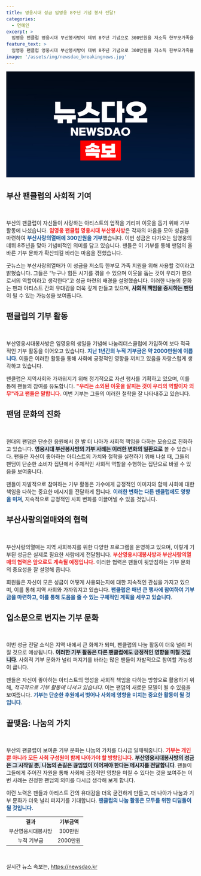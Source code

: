 ```yaml
---
title: 영웅시대 성금 임영웅 8주년 기념 봉사 전달!
categories:
  - 연예인
excerpt: >
  임영웅 팬클럽 영웅시대 부산봉사방이 데뷔 8주년 기념으로 300만원을 저소득 한부모가족을 위해 기부했습니다. 따뜻한 나눔의 손길로 팬덤 기부 문화를 확산해 나가는 그들의 의미 있는 발걸음에 주목해 보세요!
feature_text: >
  임영웅 팬클럽 영웅시대 부산봉사방이 데뷔 8주년 기념으로 300만원을 저소득 한부모가족을 위해 기부했습니다. 따뜻한 나눔의 손길로 팬덤 기부 문화를 확산해 나가는 그들의 의미 있는 발걸음에 주목해 보세요!
image: '/assets/img/newsdao_breakingnews.jpg'
---
```


<p><img src="/assets/img/newsdao_breakingnews.jpg" alt="flaretime 속보" /></p>

<h2 data-ke-size="size26">부산 팬클럽의 사회적 기여</h2>

<p data-ke-size="size16">&nbsp;</p>

<p>부산의 팬클럽이 자신들이 사랑하는 아티스트의 업적을 기리며 이웃을 돕기 위해 기부 활동에 나섰습니다. <b><span style="color: #ee2323;">임영웅 팬클럽 영웅시대 부산봉사방</span></b>은 각자의 마음을 모아 성금을 마련하여 <b><span style="color: #1a5490;">부산사랑의열매에 300만원을 기부</span></b>했습니다. 이번 성금은 다가오는 임영웅의 데뷔 8주년을 맞아 기념비적인 의미를 담고 있습니다. 팬들은 이 기부를 통해 팬덤의 올바른 기부 문화가 확산되길 바라는 마음을 전했습니다.</p>

<p>굿뉴스는 부산사랑의열매가 이 성금을 저소득 한부모 가족 지원을 위해 사용할 것이라고 밝혔습니다. 그들은 “누구나 힘든 시기를 겪을 수 있으며 이웃을 돕는 것이 우리가 팬으로서의 역할이라고 생각한다”고 성금 마련의 배경을 설명했습니다. 이러한 나눔의 문화는 팬과 아티스트 간의 유대감을 더욱 깊게 만들고 있으며, <b><span style="background-color: #21538527;">사회적 책임을 중시하는 팬덤</span></b>이 될 수 있는 가능성을 보여줍니다.</p>

<h2>팬클럽의 기부 활동</h2>

<p data-ke-size="size16">&nbsp;</p>

<p>부산영웅시대봉사방은 임영웅의 생일을 기념해 나눔리더스클럽에 가입하여 보다 적극적인 기부 활동을 이어오고 있습니다. <b><span style="color: #1a5490;">지난 1년간의 누적 기부금은 약 2000만원에 이릅니다</span></b>. 이들은 이러한 활동을 통해 사회에 긍정적인 영향을 끼치고 있음을 자랑스럽게 생각하고 있습니다. </p>

<p>팬클럽은 지역사회와 가까워지기 위해 정기적으로 자선 행사를 기획하고 있으며, 이를 통해 팬들의 참여를 유도합니다. <b><span style="color: #ee2323;">"우리는 소외된 이웃을 살피는 것이 우리의 역할이자 의무"라고 팬들은 말합니다.</span></b> 이번 기부는 그들의 이러한 철학을 잘 나타내주고 있습니다.</p>

<h2>팬덤 문화의 진화</h2>

<p data-ke-size="size16">&nbsp;</p>

<p>현대의 팬덤은 단순한 응원에서 한 발 더 나아가 사회적 책임을 다하는 모습으로 진화하고 있습니다. <b><span style="background-color: #21538527;">영웅시대 부산봉사방의 기부 사례는 이러한 변화의 일환으로</span></b> 볼 수 있습니다. 팬들은 자신이 좋아하는 아티스트의 가치와 철학을 실천하기 위해 나설 때, 그들의 팬덤이 단순한 소비자 집단에서 주체적인 사회적 역할을 수행하는 집단으로 바뀔 수 있음을 보여줍니다.</p>

<p>팬들이 자발적으로 참여하는 기부 활동은 가수에게 긍정적인 이미지와 함께 사회에 대한 책임을 다하는 중요한 메시지를 전달하게 됩니다. <b><span style="color: #1a5490;">이러한 변화는 다른 팬클럽에도 영향을 미쳐</span></b>, 지속적으로 긍정적인 사회 변화를 이끌어낼 수 있을 것입니다.</p>

<h2>부산사랑의열매와의 협력</h2>

<p data-ke-size="size16">&nbsp;</p>

<p>부산사랑의열매는 지역 사회복지를 위한 다양한 프로그램을 운영하고 있으며, 이렇게 기부된 성금은 실제로 필요한 사람에게 전달됩니다. <b><span style="color: #ee2323;">부산영웅시대봉사방과 부산사랑의열매의 협력은 앞으로도 계속될 예정입니다.</span></b> 이러한 협력은 팬들이 뒷받침하는 기부 문화의 중요성을 잘 설명해 줍니다.</p>

<p>회원들은 자신이 모은 성금이 어떻게 사용되는지에 대한 지속적인 관심을 가지고 있으며, 이를 통해 지역 사회와 가까워지고 있습니다. <b><span style="color: #1a5490;">팬클럽은 매년 큰 행사에 참여하여 기부금을 마련하고, 이를 통해 도움을 줄 수 있는 구체적인 계획을 세우고 있습니다</span></b>.</p>

<h2>입소문으로 번지는 기부 문화</h2>

<p data-ke-size="size16">&nbsp;</p>

<p>이번 성금 전달 소식은 지역 내에서 큰 화제가 되며, 팬클럽의 나눔 활동이 더욱 널리 퍼질 것으로 예상됩니다. <b><span style="background-color: #21538527;">이러한 기부 활동은 다른 팬클럽에도 긍정적인 영향을 미칠 것입니다</span></b>. 사회적 기부 문화가 널리 퍼지기를 바라는 많은 팬들이 자발적으로 참여할 가능성이 큽니다.</p>

<p>팬들은 자신이 좋아하는 아티스트의 명성을 사회적 책임을 다하는 방향으로 활용하기 위해, <em>적극적으로 기부 활동에 나서고 있습니다</em>. 이는 팬덤의 새로운 모델이 될 수 있음을 보여줍니다. <b><span style="color: #1a5490;">기부는 단순한 후원에서 벗어나 사회에 영향을 미치는 중요한 활동이 될 것입니다</span></b>.</p>

<h2>끝맺음: 나눔의 가치</h2>

<p data-ke-size="size16">&nbsp;</p>

<p>부산의 팬클럽이 보여준 기부 문화는 나눔의 가치를 다시금 일깨워줍니다. <b><span style="color: #ee2323;">기부는 개인뿐 아니라 모든 사회 구성원이 함께 나아가야 할 방향입니다.</span></b> <b><span style="background-color: #21538527;">부산영웅시대봉사방의 성금은 그 시작일 뿐, 나눔의 손길은 끊임없이 이어져야 한다는 메시지를 전달합니다</span></b>. 팬들이 그들에게 주어진 자원을 통해 사회에 긍정적인 영향을 미칠 수 있다는 것을 보여주는 이번 사례는 진정한 팬덤의 의미를 다시금 생각해 보게 합니다.</p>

<p>이런 노력은 팬들과 아티스트 간의 유대감을 더욱 굳건하게 만들고, 더 나아가 나눔과 기부 문화가 더욱 널리 퍼지기를 기대합니다. <b><span style="color: #1a5490;">팬클럽의 나눔 활동은 모두를 위한 디딤돌이 될 것입니다.</span></b></p>

<table>
<tr>
<td style="text-align: center; height: 17px;"><b>결과</b></td>
<td style="text-align: center; height: 17px;"><b>기부금액</b></td>
</tr>
<tr>
<td style="text-align: center; height: 17px;">부산영웅시대봉사방</td>
<td style="text-align: center; height: 17px;">300만원</td>
</tr>
<tr>
<td style="text-align: center; height: 17px;">누적 기부금</td>
<td style="text-align: center; height: 17px;">2000만원</td>
</tr>
</table>

<p data-ke-size="size16">&nbsp;</p>
실시간 뉴스 속보는, <a href="https://newsdao.kr" rel="dofollow">https://newsdao.kr</a>


